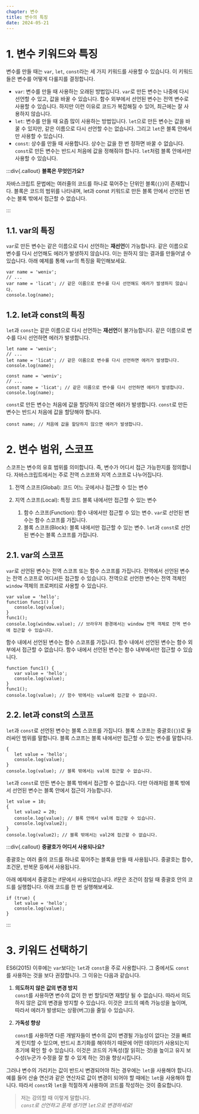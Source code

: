 ```yaml
---
chapter: 변수
title: 변수의 특징
date: 2024-05-21
---
```


# 1. 변수 키워드와 특징

변수를 만들 때는 `var`, `let`, `const`라는 세 가지 키워드를 사용할 수 있습니다. 이 키워드들은 변수를 어떻게 다룰지를 결정합니다.

- `var`: 변수를 만들 때 사용하는 오래된 방법입니다. `var`로 만든 변수는 나중에 다시 선언할 수 있고, 값을 바꿀 수 있습니다. 함수 외부에서 선언된 변수는 전역 변수로 사용할 수 있습니다. 하지만 이런 이유로 코드가 복잡해질 수 있어, 최근에는 잘 사용하지 않습니다.
- `let`: 변수를 만들 때 요즘 많이 사용하는 방법입니다. `let`으로 만든 변수는 값을 바꿀 수 있지만, 같은 이름으로 다시 선언할 수는 없습니다. 그리고 `let`은 블록 안에서만 사용할 수 있습니다.
- `const`: 상수를 만들 때 사용합니다. 상수는 값을 한 번 정하면 바꿀 수 없습니다. `const`로 만든 변수는 반드시 처음에 값을 정해줘야 합니다. `let`처럼 블록 안에서만 사용할 수 있습니다.

:::div{.callout}
**블록은 무엇인가요?**

자바스크립트 문법에는 여러줄의 코드를 하나로 묶어주는 단위인 블록(`{}`)이 존재합니다. 블록은 코드의 범위를 나타내며, let과 const 키워드로 만든 블록 안에서 선언된 변수는 블록 밖에서 접근할 수 없습니다.

:::

## 1.1. var의 특징

`var`로 만든 변수는 같은 이름으로 다시 선언하는 **재선언**이 가능합니다. 같은 이름으로 변수를 다시 선언해도 에러가 발생하지 않습니다. 이는 원하지 않는 결과를 만들어낼 수 있습니다. 아래 예제를 통해 `var`의 특징을 확인해보세요.

```javascript-exec
var name = 'weniv';
// ...
var name = 'licat'; // 같은 이름으로 변수를 다시 선언해도 에러가 발생하지 않습니다.
console.log(name);
```

## 1.2. let과 const의 특징

`let`과 `const`는 같은 이름으로 다시 선언하는 **재선언**이 불가능합니다. 같은 이름으로 변수를 다시 선언하면 에러가 발생합니다.

```javascript-exec
let name = 'weniv';
// ...
let name = 'licat'; // 같은 이름으로 변수를 다시 선언하면 에러가 발생합니다.
console.log(name);
```

```javascript-exec
const name = 'weniv';
// ...
const name = 'licat'; // 같은 이름으로 변수를 다시 선언하면 에러가 발생합니다.
console.log(name);
```

`const`로 만든 변수는 처음에 값을 할당하지 않으면 에러가 발생합니다. `const`로 만든 변수는 반드시 처음에 값을 할당해야 합니다.

```javascript-exec
const name; // 처음에 값을 할당하지 않으면 에러가 발생합니다.
```

# 2. 변수 범위, 스코프

스코프는 변수의 유효 범위를 의미합니다. 즉, 변수가 어디서 접근 가능한지를 정의합니다. 자바스크립트에서는 주로 전역 스코프와 지역 스코프로 나누어집니다.

1. 전역 스코프(Global): 코드 어느 곳에서나 접근할 수 있는 변수
2. 지역 스코프(Local): 특정 코드 블록 내에서만 접근할 수 있는 변수

   1. 함수 스코프(Function): 함수 내에서만 접근할 수 있는 변수. `var`로 선언된 변수는 함수 스코프를 가집니다.
   2. 블록 스코프(Block): 블록 내에서만 접근할 수 있는 변수. `let`과 `const`로 선언된 변수는 블록 스코프를 가집니다.

## 2.1. var의 스코프

`var`로 선언된 변수는 전역 스코프 또는 함수 스코프를 가집니다. 전역에서 선언된 변수는 전역 스코프로 어디서든 접근할 수 있습니다. 전역으로 선언한 변수는 전역 객체인 `window` 객체의 프로퍼티로 사용할 수 있습니다.

```javascript-exec
var value = 'hello';
function func1() {
   console.log(value);
}
func1();
console.log(window.value); // 브라우저 환경에서는 window 전역 객체로 전역 변수에 접근할 수 있습니다.
```

함수 내에서 선언된 변수는 함수 스코프를 가집니다. 함수 내에서 선언된 변수는 함수 외부에서 접근할 수 없습니다. 함수 내에서 선언된 변수는 함수 내부에서만 접근할 수 있습니다.

```javascript-exec
function func1() {
   var value = 'hello';
   console.log(value);
}
func1();
console.log(value); // 함수 밖에서는 value에 접근할 수 없습니다.
```

## 2.2. let과 const의 스코프

`let`과 `const`로 선언된 변수는 블록 스코프를 가집니다. 블록 스코프는 중괄호(`{}`)로 둘러싸인 범위를 말합니다. 블록 스코프는 블록 내에서만 접근할 수 있는 변수를 말합니다.

```javascript-exec
{
   let value = 'hello';
   console.log(value);
}
console.log(value); // 블록 밖에서는 val에 접근할 수 없습니다.
```

`let`과 `const`로 만든 변수는 블록 밖에서 접근할 수 없습니다. 다만 아래처럼 블록 밖에서 선언된 변수는 블록 안에서 접근이 가능합니다.

```javascript-exec
let value = 10;
{
   let value2 = 20;
   console.log(value); // 블록 안에서 val에 접근할 수 있습니다.
   console.log(value2);
}
console.log(value2); // 블록 밖에서는 val2에 접근할 수 없습니다.

```

:::div{.callout}
**중괄호가 어디서 사용되나요?**

중괄호는 여러 줄의 코드를 하나로 묶어주는 블록을 만들 때 사용됩니다. 중괄호는 함수, 조건문, 반복문 등에서 사용됩니다.

아래 예제에서 중괄호는 if문에서 사용되었습니다. if문은 조건이 참일 때 중괄호 안의 코드를 실행합니다. 아래 코드를 한 번 실행해보세요.

```javascript-exec
if (true) {
   let value = 'hello';
   console.log(value);
}
```

:::

# 3. 키워드 선택하기

ES6(2015) 이후에는 `var`보다는 `let`과 `const`을 주로 사용합니다. 그 중에서도 `const`를 사용하는 것을 보다 권장합니다. 그 이유는 다음과 같습니다.

1. **의도하지 않은 값의 변경 방지**  
   `const`를 사용하면 변수의 값이 한 번 할당되면 재할당 될 수 없습니다. 따라서 의도하지 않은 값의 변경을 방지할 수 있습니다. 이것은 코드의 예측 가능성을 높이며, 따라서 에러가 발생되는 상황(버그)을 줄일 수 있습니다.

2. **가독성 향상**

   `const`를 사용하면 다른 개발자들이 변수의 값이 변경될 가능성이 없다는 것을 빠르게 인지할 수 있으며, 반드시 초기화를 해야하기 때문에 어떤 데이터가 사용되는지 초기에 확인 할 수 있습니다. 이것은 코드의 가독성(잘 읽히는 것)을 높이고 유지 보수성(누군가 수정을 잘 할 수 있게 하는 것)을 향상시킵니다.

그러나 변수의 가리키는 값이 반드시 변경되어야 하는 경우에는 `let`을 사용해야 합니다. 예를 들어 산술 연산과 같은 연산자로 값이 변경이 되어야 할 때에는 `let`을 사용해야 합니다. 따라서 `const`와 `let`을 적절하게 사용하여 코드를 작성하는 것이 중요합니다.

> 저는 강의할 때 이렇게 말합니다.  
> _`const`로 선언하고 문제 생기면 `let`으로 변경하세요!_
